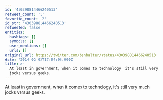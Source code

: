 ```yaml
---
id: '430398814466240513'
retweet_count: '1'
favorite_count: '2'
id_str: '430398814466240513'
retweeted: false
entities:
  hashtags: []
  symbols: []
  user_mentions: []
  urls: []
original_url: https://twitter.com/benbalter/status/430398814466240513
date: '2014-02-03T17:54:08.000Z'
title: >-
  At least in government, when it comes to technology, it's still very much
  jocks versus geeks.
---
```


At least in government, when it comes to technology, it's still very much jocks versus geeks.
